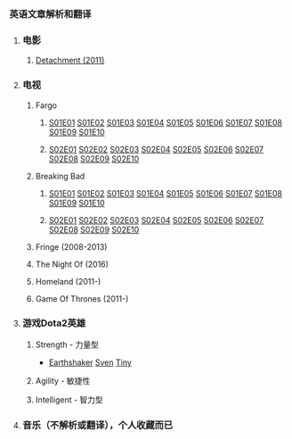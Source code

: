 ### 英语文章解析和翻译

1. ### 电影
	1. <a href="/English/Movie/Detachment-2011">Detachment (2011)</a>

1. ### 电视
	1. Fargo
		1.  <a href="/English/TV/Fargo/S01E01">S01E01</a>
			<a href="/English/TV/Fargo/S01E02">S01E02</a>
			<a href="/English/TV/Fargo/S01E03">S01E03</a>
			<a href="/English/TV/Fargo/S01E04">S01E04</a>
			<a href="/English/TV/Fargo/S01E05">S01E05</a>
			<a href="/English/TV/Fargo/S01E06">S01E06</a>
			<a href="/English/TV/Fargo/S01E07">S01E07</a>
			<a href="/English/TV/Fargo/S01E08">S01E08</a>
			<a href="/English/TV/Fargo/S01E09">S01E09</a>
			<a href="/English/TV/Fargo/S01E10">S01E10</a>

		2.  <a href="/English/TV/Fargo/S02E01">S02E01</a>
			<a href="/English/TV/Fargo/S02E02">S02E02</a>
			<a href="/English/TV/Fargo/S02E03">S02E03</a>
			<a href="/English/TV/Fargo/S02E04">S02E04</a>
			<a href="/English/TV/Fargo/S02E05">S02E05</a>
			<a href="/English/TV/Fargo/S02E06">S02E06</a>
			<a href="/English/TV/Fargo/S02E07">S02E07</a>
			<a href="/English/TV/Fargo/S02E08">S02E08</a>
			<a href="/English/TV/Fargo/S02E09">S02E09</a>
			<a href="/English/TV/Fargo/S02E10">S02E10</a>

	1. Breaking Bad
		1.  <a href="/English/TV/Breaking_bad/S01E01">S01E01</a>
		    <a href="/English/TV/Breaking_bad/S01E02">S01E02</a>
		    <a href="/English/TV/Breaking_bad/S01E03">S01E03</a>
		    <a href="/English/TV/Breaking_bad/S01E04">S01E04</a>
		    <a href="/English/TV/Breaking_bad/S01E05">S01E05</a>
		    <a href="/English/TV/Breaking_bad/S01E06">S01E06</a>
		    <a href="/English/TV/Breaking_bad/S01E07">S01E07</a>
		    <a href="/English/TV/Breaking_bad/S01E08">S01E08</a>
		    <a href="/English/TV/Breaking_bad/S01E09">S01E09</a>
		    <a href="/English/TV/Breaking_bad/S01E10">S01E10</a>

		2.  <a href="/English/TV/Breaking_bad/S02E01">S02E01</a>
		    <a href="/English/TV/Breaking_bad/S02E02">S02E02</a>
		    <a href="/English/TV/Breaking_bad/S02E03">S02E03</a>
		    <a href="/English/TV/Breaking_bad/S02E04">S02E04</a>
		    <a href="/English/TV/Breaking_bad/S02E05">S02E05</a>
		    <a href="/English/TV/Breaking_bad/S02E06">S02E06</a>
		    <a href="/English/TV/Breaking_bad/S02E07">S02E07</a>
		    <a href="/English/TV/Breaking_bad/S02E08">S02E08</a>
		    <a href="/English/TV/Breaking_bad/S02E09">S02E09</a>
		    <a href="/English/TV/Breaking_bad/S02E10">S02E10</a>

	1. Fringe (2008-2013)
	1. The Night Of (2016)
	1. Homeland (2011-)
	1. Game Of Thrones (2011-)
1. ### 游戏Dota2英雄
	1. Strength - 力量型
		- <a href="/English/Game/Earthshaker">Earthshaker</a>
		  <a href="/English/Game/Sven">Sven</a>
		  <a href="/English/Game/Tiny">Tiny</a>
	2. Agility - 敏捷性

	3. Intelligent - 智力型

1. ### 音乐（不解析或翻译），个人收藏而已
